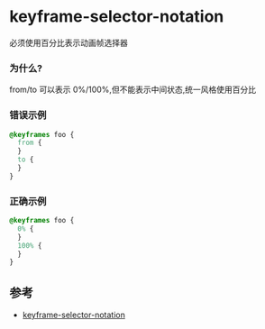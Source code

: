 # keyframe-selector-notation

必须使用百分比表示动画帧选择器

### 为什么?

from/to 可以表示 0%/100%,但不能表示中间状态,统一风格使用百分比

### 错误示例

```scss
@keyframes foo {
  from {
  }
  to {
  }
}
```

### 正确示例

```scss
@keyframes foo {
  0% {
  }
  100% {
  }
}
```

## 参考

- [keyframe-selector-notation](https://stylelint.io/user-guide/rules/list/keyframe-selector-notation)
